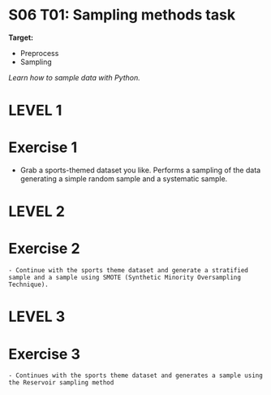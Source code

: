 # S06 T01: Sampling methods task

**Target:**
  * Preprocess
  * Sampling

_Learn how to sample data with Python._

# LEVEL 1

 # Exercise 1
  - Grab a sports-themed dataset you like. Performs a sampling of the data generating a simple random sample and a systematic sample.

  
 # LEVEL 2

  # Exercise 2
    - Continue with the sports theme dataset and generate a stratified sample and a sample using SMOTE (Synthetic Minority Oversampling Technique).


 # LEVEL 3
  
  # Exercise 3
    - Continues with the sports theme dataset and generates a sample using the Reservoir sampling method

